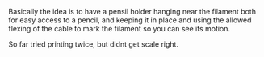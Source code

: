 
Basically the idea is to have a pensil holder hanging near the filament both for
easy access to a pencil, and keeping it in place and using the allowed flexing 
of the cable to mark the filament so  you can see its motion.

So far tried printing twice, but didnt get scale right.
